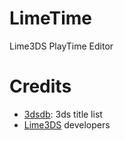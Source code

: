 # LimeTime
Lime3DS PlayTime Editor

# Credits
- [3dsdb](https://github.com/hax0kartik/3dsdb): 3ds title list
- [Lime3DS](https://github.com/Lime3DS/Lime3DS) developers